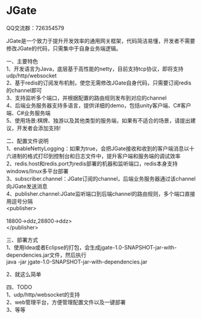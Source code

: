 # JGate
QQ交流群：726354579

JGate是一个致力于提升开发效率的通用网关框架，代码简洁易懂，开发者不需要修改JGate的代码，只需集中于自身业务端逻辑。

一、主要特色   
1、开发语言为Java，底层基于高性能的netty，目前支持tcp协议，即将支持udp/http/websocket   
2、基于redis的订阅发布机制，使您无需修改JGate自身代码，只需要订阅redis的channel即可   
3、支持监听多个端口，并根据配置的路由规则发布到对应的channel   
4、后端业务服务器支持多语言，提供详细的demo，包括unity客户端、C#客户端、C#业务服务端   
5、使用场景:棋牌、独游以及其他类型的服务端，如果有不适合的场景，请提出建议，开发者会添加支持!   

二、配置文件说明   
1、enableNettyLogging：如果为true，会把JGate接收和收到的客户端消息以十六进制的格式打印到控制台和日志文件中，提升客户端和服务端的调试效率   
2、redis.host和redis.port为redis部署的机器和监听端口，redis本身支持windows/linux多平台部署   
3、subscriber.channel：JGate订阅的channel，后端业务服务器通过该channel向JGate发送消息   
4、publisher.channel:JGate监听端口到后端channel的路由规则，多个端口直接用逗号分隔   
	\<publisher\>   
        <!--port->channel,表示将从port端口接收的包转发到channel通道中-->   
        <channel>18800->ddz,28800->ddz</channel>>   
    \</publisher\>   

三、部署方式   
1、使用Idea或者Eclipse的打包，会生成jgate-1.0-SNAPSHOT-jar-with-dependencies.jar文件，然后执行   
	java -jar jgate-1.0-SNAPSHOT-jar-with-dependencies.jar   
	
2、就这么简单   
	
四、TODO   
1、udp/http/websocket的支持   
2、web管理平台，方便管理配置文件以及一键部署   
3、等等   

